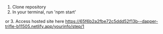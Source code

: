 1. Clone repository
2. In your terminal, run 'npm start'

or
3. Access hosted site here https://65f6b2a2fbe72c5ddd52f13b--dapper-trifle-b11505.netlify.app/yourinfo/step/1
